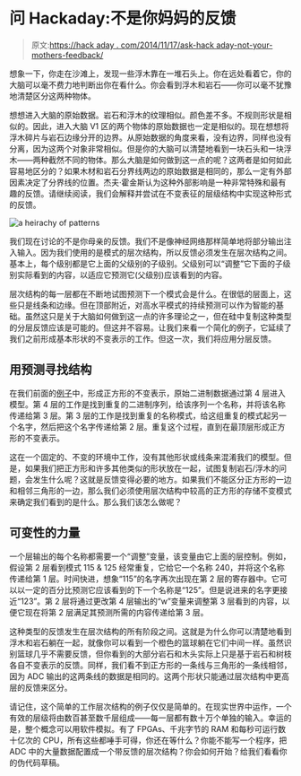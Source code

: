 # 问 Hackaday:不是你妈妈的反馈

> 原文:[https://hack aday . com/2014/11/17/ask-hack aday-not-your-mothers-feedback/](https://hackaday.com/2014/11/17/ask-hackaday-not-your-mothers-feedback/)

想象一下，你走在沙滩上，发现一些浮木靠在一堆石头上。你在远处看着它，你的大脑可以毫不费力地判断出你在看什么。你会看到浮木和岩石——你可以毫不犹豫地清楚区分这两种物体。

想想进入大脑的原始数据。岩石和浮木的纹理相似。颜色差不多。不规则形状是相似的。因此，进入大脑 V1 区的两个物体的原始数据也一定是相似的。现在想想将浮木碎片与岩石边缘分开的边界。从原始数据的角度来看，没有边界，同样也没有分离，因为这两个对象非常相似。但是你的大脑可以清楚地看到一块石头和一块浮木——两种截然不同的物体。那么大脑是如何做到这一点的呢？这两者是如何如此容易地区分的？如果木材和岩石分界线两边的原始数据是相同的，那么一定有外部因素决定了分界线的位置。杰夫·霍金斯认为这种外部影响是一种非常特殊和最有趣的反馈。请继续阅读，我们会解释并尝试在不变表征的层级结构中实现这种形式的反馈。

![a heirachy of patterns](../Images/2eb63d274c86429dcd884781997a6618.png)

我们现在讨论的不是你母亲的反馈。我们不是像神经网络那样简单地将部分输出注入输入。因为我们使用的是模式的层次结构，所以反馈必须发生在层次结构之间。基本上，每个级别都是它上面的父级别的子级别。父级别可以“调整”它下面的子级别实际看到的内容，以适应它预测它(父级别)应该看到的内容。

层次结构的每一层都在不断地试图预测下一个模式会是什么。在很低的层面上，这些只是线条和边缘。但在顶部附近，对高水平模式的持续预测可以作为智能的基础。虽然这只是关于大脑如何做到这一点的许多理论之一，但在硅中复制这种类型的分层反馈应该是可能的。但这并不容易。让我们来看一个简化的例子，它延续了我们之前形成基本形状的不变表示的工作。但这一次，我们将应用分层反馈。

## 用预测寻找结构

在我们前面的[例子](http://hackaday.com/2014/10/27/ask-hackaday-sequences-of-sequences/)中，形成正方形的不变表示，原始二进制数据通过第 4 层进入模型。第 4 层的工作是找到重复的二进制序列，给该序列一个名称，并将该名称传递给第 3 层。第 3 层的工作是找到重复的名称模式，给这组重复的模式起另一个名字，然后把这个名字传递给第 2 层。重复这个过程，直到在最顶层形成正方形的不变表示。

这在一个固定的、不变的环境中工作，没有其他形状或线条来混淆我们的模型。但是，如果我们把正方形和许多其他类似的形状放在一起，试图复制岩石/浮木的问题，会发生什么呢？这就是反馈变得必要的地方。如果我们不能区分正方形的一边和相邻三角形的一边，那么我们必须使用层次结构中较高的正方形的存储不变模式来确定我们看到的是什么。那么我们该怎么做呢？

## 可变性的力量

一个层输出的每个名称都需要一个“调整”变量，该变量由它上面的层控制。例如，假设第 2 层看到模式 115 & 125 经常重复，它给它一个名称 240，并将这个名称传递给第 1 层。时间快进，想象“115”的名字再次出现在第 2 层的寄存器中。它可以以一定的百分比预测它应该看到的下一个名称是“125”。但是说进来的名字更接近“123”。第 2 层将通过更改第 4 层输出的“w”变量来调整第 3 层看到的内容，以便它现在将第 2 层满足其预测所需的内容传递给第 3 层。

这种类型的反馈发生在层次结构的所有阶段之间。这就是为什么你可以清楚地看到浮木和岩石躺在一起，就像你可以看到一个橙色的篮球躺在它们中间一样。虽然识别篮球几乎不需要反馈，但你看到的大部分岩石和木头实际上只是基于岩石和树枝各自不变表示的反馈。同样，我们看不到正方形的一条线与三角形的一条线相邻，因为 ADC 输出的这两条线的数据是相同的。这两个形状只能通过层次结构中更高层的反馈来区分。

请记住，这个简单的工作层次结构的例子仅仅是简单的。在现实世界中运作，一个有效的层级将由数百甚至数千层组成——每一层都有数十万个单独的输入。幸运的是，整个概念可以用软件模拟。有了 FPGAs、千兆字节的 RAM 和每秒可运行数十亿次的 CPU，所有这些都唾手可得，你还在等什么？你能不能写一个程序，把 ADC 中的大量数据配置成一个带反馈的层次结构？你会如何开始？给我们看看你的伪代码草稿。
